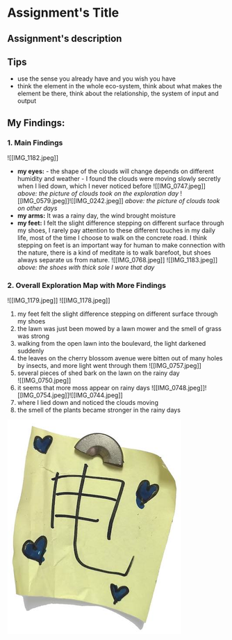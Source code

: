 # Assignment's Title

## Assignment's description

## Tips
- use the sense you already have and you wish you have
- think the element in the whole eco-system, think about what makes the element be there, think about the relationship, the system of input and output

## My Findings: 
### 1. Main Findings
![[IMG_1182.jpeg]]
- **my eyes:** 
		- the shape of the clouds will change depends on different humidity and weather
		- I found the clouds were moving slowly secretly when I lied down, which I never noticed before
	![[IMG_0747.jpeg]]
	*above: the picture of clouds took on the exploration day*
	![[IMG_0579.jpeg]]![[IMG_0242.jpeg]]
	*above: the picture of clouds took on other days*
- **my arms:** It was a rainy day, the wind brought moisture
- **my feet:**  I felt the slight difference stepping on different surface through my shoes, I rarely pay attention to these different touches in my daily life, most of the time I choose to walk on the concrete road. I think stepping on feet is an important way for human to make connection with the nature, there is a kind of meditate is to walk barefoot, but shoes always separate us from nature.
	![[IMG_0768.jpeg]]
	![[IMG_1183.jpeg]]
	*above: the shoes with thick sole I wore that day*
### 2. Overall Exploration Map with More Findings
![[IMG_1179.jpeg]]
![[IMG_1178.jpeg]]
1. my feet felt the slight difference stepping on different surface through my shoes 
2. the lawn was just been mowed by a lawn mower and the smell of grass was strong
3. walking from the open lawn into the boulevard, the light darkened suddenly
4. the leaves on the cherry blossom avenue were bitten out of many holes by insects, and more light went through them
	![[IMG_0757.jpeg]]
5.  several pieces of shed bark on the lawn on the rainy day   
	![[IMG_0750.jpeg]]
6.  it seems that more moss appear on rainy days
	![[IMG_0748.jpeg]]![[IMG_0754.jpeg]]![[IMG_0744.jpeg]]
7.  where I lied down and noticed the clouds moving
8. the smell of the plants became stronger in the rainy days

![picture description](./images/example.jpg)
